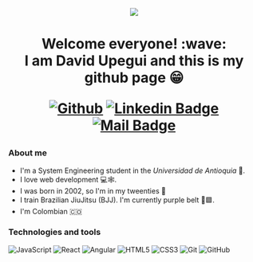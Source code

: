 <p align="center"><img src="https://i.imgur.com/A6bWGFl.gif"/></p>


<h1 align="center">Welcome everyone! :wave: <br/> I am David Upegui and this is my github page 😁</p>

[![Github](https://img.shields.io/badge/-Github-000?style=flat&logo=Github&logoColor=white)](https://github.com/DavidUpegui)
[![Linkedin Badge](https://img.shields.io/badge/-David_Upegui-blue?style=flat-square&logo=Linkedin&logoColor=white&link=https://www.linkedin.com/in/davidupeguilondono/)](https://www.linkedin.com/in/davidupeguilondono/)
[![Mail Badge](https://img.shields.io/badge/-dupegui2002@gmail.com-c14438?style=flat&logo=Gmail&logoColor=white&link=mailto:dupegui2002@gmail.com)](mailto:dupegui2002@gmail.com)

### About me
- I'm a System Engineering student in the _Universidad de Antioquia_ 🏫.
- I love web development 💻🕸️.
- I was born in 2002, so I'm in my tweenties 🤟
- I train Brazilian JiuJitsu (BJJ). I'm currently purple belt 🥋🟪.
- I'm Colombian 🇨🇴


### Technologies and tools
![JavaScript](https://img.shields.io/badge/-JavaScript-black?style=flat-square&logo=javascript)
![React](https://img.shields.io/badge/-React-black?style=flat-square&logo=react)
![Angular](https://img.shields.io/badge/-Angular-black?style=flat-square&logo=angular)
![HTML5](https://img.shields.io/badge/-HTML5-black?style=flat-square&logo=html5&logoColor=white)
![CSS3](https://img.shields.io/badge/-CSS3-black?style=flat-square&logo=css3)
![Git](https://img.shields.io/badge/-Git-black?style=flat-square&logo=git)
![GitHub](https://img.shields.io/badge/-GitHub-black?style=flat-square&logo=github)

